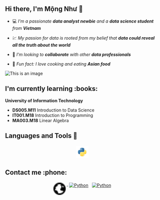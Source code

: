<h2>Hi there, I'm Mộng Như 👋 </h2>


- :computer: *I'm a passionate __data analyst newbie__ and a __data science student__ from __Vietnam__*

- :chart: *My passion for data is rooted from my belief that __data could reveal all the truth about the world__*

- 🤝 *I'm looking to __collaborate__ with other __data professionals__*

- 🍣 *Fun fact: I love cooking and eating __Asian food__*

![This is an image](https://i.pinimg.com/originals/0d/10/d2/0d10d2fe48a7956a4fdc9f7251132236.gif)

<h2> I'm currently learning :books: </h2>

__University of Information Technology__
- **DS005.M11** Introduction to Data Science
- **IT001.M18** Introduction to Programming
- **MA003.M18** Linear Algebra

<h2> Languages and Tools 🧰 </h2>
<p align="center">
<img src="https://raw.githubusercontent.com/github/explore/80688e429a7d4ef2fca1e82350fe8e3517d3494d/topics/python/python.png" alt="Python" height="40" style="vertical-align:top; margin:4px">
</p>

<h2> Contact me :phone: </h2>
<p align="center">
 <a href="https://github.com/janicejjs" target="_blank" rel="noopener noreferrer"> <img src="https://raw.githubusercontent.com/iconic/open-iconic/master/svg/globe.svg" alt="Python" height="40" style="vertical-align:top; margin:4px"> </a>
 <a href="https://t.me/janicejjs" target="_blank" rel="noopener noreferrer"> <img src="https://cdn.jsdelivr.net/npm/simple-icons@v3/icons/linkedin.svg" alt="Python" height="40" style="vertical-align:top; margin:4px"></a>
 <a href="mailto:nhunguyenwork64@gmail.com"> <img src="https://cdn.jsdelivr.net/npm/simple-icons@v3/icons/gmail.svg" alt="Python" height="40" style="vertical-align:top; margin:4px"></a>
</p>


<!---
janicejjs/janicejjs is a ✨ special ✨ repository because its `README.md` (this file) appears on your GitHub profile.
You can click the Preview link to take a look at your changes.
--->
